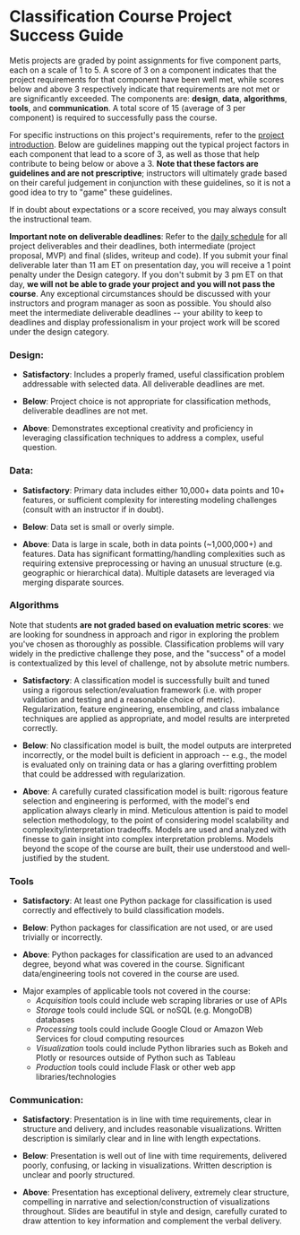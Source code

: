 # Classification Course Project Success Guide

Metis projects are graded by point assignments for five component parts, each on a scale of 1 to 5. A score of 3 on a 
component indicates that the project requirements for that component have been well met, while scores below and above 3 
respectively indicate that requirements are not met or are significantly exceeded. The components are: **design**, **data**, 
**algorithms**, **tools**, and **communication**. A total score of 15 (average of 3 per component) is required to successfully 
pass the course.

For specific instructions on this project's requirements, refer to the [project introduction](./project_intro.md). 
Below are guidelines mapping out the typical project factors in each component that lead to a score of 3, as well as 
those that help contribute to being below or above a 3. 
**Note that these factors are guidelines and are not prescriptive**; instructors will ultimately grade based on their 
careful judgement in conjunction with these guidelines, 
so it is not a good idea to try to "game" these guidelines. 

If in doubt about expectations or a score received, you may always consult the instructional team.

**Important note on deliverable deadlines**: Refer to the [daily schedule](../../README.md) for all project deliverables and their deadlines, both intermediate (project proposal, MVP) and final (slides, writeup and code). If you submit your final deliverable later than 11 am ET on presentation day, you will receive a 1 point penalty under the Design category. If you don't submit by 3 pm ET on that day, **we will not be able to grade your project and you will not pass the course**. Any exceptional circumstances should be discussed with your instructors and program manager as soon as possible. You should also meet the intermediate deliverable deadlines  -- your ability to keep to deadlines and display professionalism in your project work will be scored under the design category.

### Design:

*  **Satisfactory**: Includes a properly framed, useful classification problem addressable with selected data. All 
deliverable deadlines are met.  

*  **Below**: Project choice is not appropriate for classification methods, deliverable deadlines are not met.
*  **Above**: Demonstrates exceptional creativity and proficiency in leveraging classification techniques to address a 
complex, useful question. 

### Data:

*  **Satisfactory**: Primary data includes either 10,000+ data points and 10+ features, or 
sufficient complexity for interesting modeling challenges (consult with an instructor if in doubt).

*  **Below**: Data set is small or overly simple. 
*  **Above**: Data is large in scale, both in data points (~1,000,000+) and features.
Data has significant formatting/handling complexities such as requiring extensive preprocessing or having an unusual 
structure (e.g. geographic or hierarchical data). 
Multiple datasets are leveraged via merging disparate sources.  
 
### Algorithms

Note that students **are not graded based on evaluation metric scores**: we are looking for soundness in approach and 
rigor in exploring the problem you've chosen as thoroughly as possible. Classification problems will vary widely in the 
predictive challenge they pose, and the "success" of a model is contextualized by this level of challenge, not by absolute 
metric numbers. 

*  **Satisfactory**: A classification model is successfully built and tuned using a rigorous selection/evaluation 
framework (i.e. with proper validation and testing and a reasonable choice of metric). Regularization, feature engineering, 
ensembling, and class imbalance techniques are applied as appropriate, and model results are interpreted correctly. 

*  **Below**: No classification model is built, the model outputs are interpreted incorrectly, or the model built is 
deficient in approach -- e.g., the model is evaluated only on training data or has a glaring overfitting problem that 
could be addressed with regularization.      
*  **Above**: A carefully curated classification model is built: rigorous feature selection and engineering is performed, 
with the model's end application always clearly in mind. Meticulous attention is paid to model selection methodology, 
to the point of considering model scalability and complexity/interpretation tradeoffs. Models are used and analyzed with 
finesse to gain insight into complex interpretation problems. Models beyond the scope of the course are built, their use 
understood and well-justified by the student.  

### Tools

*  **Satisfactory**: At least one Python package for classification is used correctly and effectively to build 
classification models. 

*  **Below**: Python packages for classification are not used, or are used trivially or incorrectly.

*  **Above**: Python packages for classification are used to an advanced degree, beyond what was covered in the course. 
Significant data/engineering tools not covered in the course are used.

- Major examples of applicable tools not covered in the course:
  - *Acquisition* tools could include web scraping libraries or use of APIs  
  - *Storage* tools could include SQL or noSQL (e.g. MongoDB) databases
  - *Processing* tools could include Google Cloud or Amazon Web Services for cloud computing resources
  - *Visualization* tools could include Python libraries such as Bokeh and Plotly or resources outside of Python such as Tableau
  - *Production* tools could include Flask or other web app libraries/technologies



### Communication:
 
*  **Satisfactory**: Presentation is in line with time requirements, clear in structure and delivery, and includes 
reasonable visualizations. 
Written description is similarly clear and in line with length expectations.

*  **Below**: Presentation is well out of line with time requirements, delivered poorly, confusing, or lacking in visualizations. 
Written description is unclear and poorly structured.
*  **Above**: Presentation has exceptional delivery, extremely clear structure, compelling in narrative and 
selection/construction of visualizations throughout. Slides are beautiful in style and design, carefully curated to 
draw attention to key information and complement the verbal delivery.  

